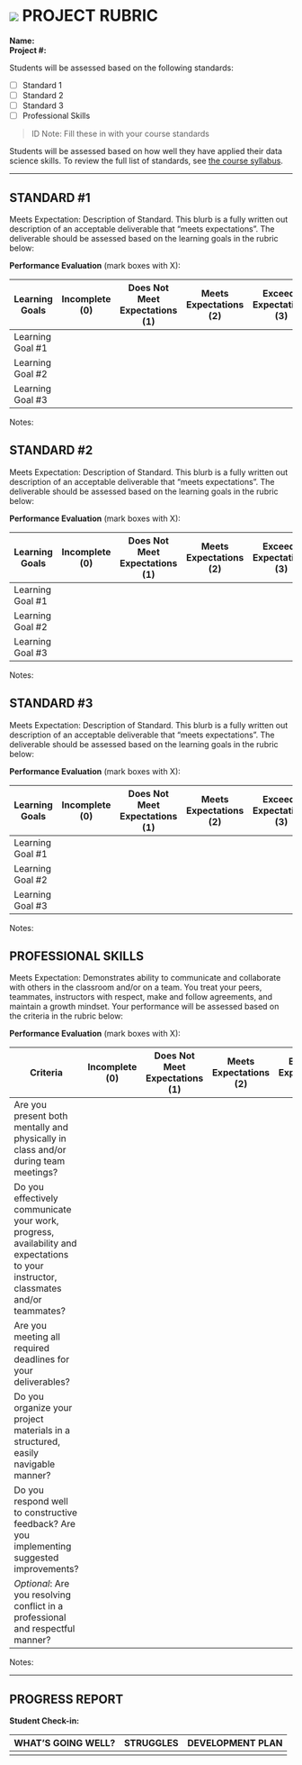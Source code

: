 # ![](https://ga-dash.s3.amazonaws.com/production/assets/logo-9f88ae6c9c3871690e33280fcf557f33.png) PROJECT RUBRIC
**Name:**							
**Project #:**	 	 	 						

Students will be assessed based on the following standards:
					
- [ ] Standard 1
- [ ] Standard 2
- [ ] Standard 3
- [ ] Professional Skills

> ID Note: Fill these in with your course standards				

Students will be assessed based on how well they have applied their data science skills. To review the full list of standards, see [the course syllabus](#).

---

## STANDARD #1
Meets Expectation: Description of Standard. This blurb is a fully written out description of an acceptable deliverable that “meets expectations”. The deliverable should be assessed based on the learning goals in the rubric below:

**Performance Evaluation** (mark boxes with X):

| Learning Goals | Incomplete (0) | Does Not Meet Expectations (1) | Meets Expectations (2) | Exceeds Expectations (3) |
|---|---|---|---|---|
| Learning Goal #1 | | | | |
| Learning Goal #2 | | | | |
| Learning Goal #3 | | | | |

Notes:

## STANDARD #2
Meets Expectation: Description of Standard. This blurb is a fully written out description of an acceptable deliverable that “meets expectations”. The deliverable should be assessed based on the learning goals in the rubric below:

**Performance Evaluation** (mark boxes with X):

| Learning Goals | Incomplete (0) | Does Not Meet Expectations (1) | Meets Expectations (2) | Exceeds Expectations (3) |
|---|---|---|---|---|
| Learning Goal #1 | | | | |
| Learning Goal #2 | | | | |
| Learning Goal #3 | | | | |

Notes:

## STANDARD #3
Meets Expectation: Description of Standard. This blurb is a fully written out description of an acceptable deliverable that “meets expectations”. The deliverable should be assessed based on the learning goals in the rubric below:

**Performance Evaluation** (mark boxes with X):

| Learning Goals | Incomplete (0) | Does Not Meet Expectations (1) | Meets Expectations (2) | Exceeds Expectations (3) |
|---|---|---|---|---|
| Learning Goal #1 | | | | |
| Learning Goal #2 | | | | |
| Learning Goal #3 | | | | |

Notes:

## PROFESSIONAL SKILLS
Meets Expectation: Demonstrates ability to communicate and collaborate with others in the classroom and/or on a team. You treat your peers, teammates, instructors with respect, make and follow agreements, and maintain a growth mindset. Your performance will be assessed based on the criteria in the rubric below:

**Performance Evaluation** (mark boxes with X):

| Criteria | Incomplete (0) | Does Not Meet Expectations (1) | Meets Expectations (2) | Exceeds Expectations (3) |
|---|---|---|---|---|
| Are you present both mentally and physically in class and/or during team meetings? | | | | |
| Do you effectively communicate your work, progress, availability and expectations to your instructor, classmates and/or teammates? | | | | |
| Are you meeting all required deadlines for your deliverables? | | | | |
| Do you organize your project materials in a structured, easily navigable manner? | | | | |
| Do you respond well to constructive feedback? Are you implementing suggested improvements? | | | | |
| *Optional*: Are you resolving conflict in a professional and respectful manner? | | | | |
Notes:

---

## PROGRESS REPORT
**Student Check-in:**

|WHAT’S GOING WELL?|STRUGGLES|DEVELOPMENT PLAN|
|---|---|---|
| | | |



















